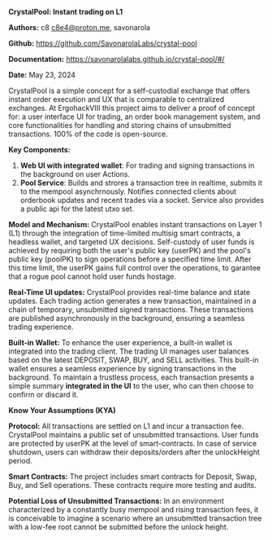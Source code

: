 **CrystalPool: Instant trading on L1**

**Authors:** c8 c8e4@proton.me, savonarola  

**Github:** https://github.com/SavonarolaLabs/crystal-pool

**Documentation:** https://savonarolalabs.github.io/crystal-pool/#/

**Date:** May 23, 2024

CrystalPool is a simple concept for a self-custodial exchange that offers instant order execution and UX that is comparable to centralized exchanges. At ErgohackVIII this project aims to deliver a proof of concept for: a user interface UI for trading, an order book management system, and core functionalities for handling and storing chains of unsubmitted transactions. 100% of the code is open-source.

**Key Components:**

1. **Web UI with integrated wallet**: For trading and signing transactions in the background on user Actions.
2. **Pool Service**: Builds and strores a transaction tree in realtime, submits it to the mempool asynchrnously. Notifies connected clients about orderbook updates and recent trades via a socket. Service also provides a public api for the latest utxo set.

**Model and Mechanism:**
CrystalPool enables instant transactions on Layer 1 (L1) through the integration of time-limited multisig smart contracts, a headless wallet, and targeted UX decisions. Self-custody of user funds is achieved by requiring both the user's public key (userPK) and the pool's public key (poolPK) to sign operations before a specified time limit. After this time limit, the userPK gains full control over the operations, to garantee that a rogue pool cannot hold user funds hostage.

**Real-Time UI updates:**
CrystalPool provides real-time balance and state updates. Each trading action generates a new transaction, maintained in a chain of temporary, unsubmitted signed transactions. These transactions are published asynchronously in the background, ensuring a seamless trading experience.

**Built-in Wallet:**
To enhance the user experience, a built-in wallet is integrated into the trading client. The trading UI manages user balances based on the latest DEPOSIT, SWAP, BUY, and SELL activities. This built-in wallet ensures a seamless experience by signing transactions in the background. To maintain a trustless process, each transaction presents a simple summary **integrated in the UI** to the user, who can then choose to confirm or discard it.


**Know Your Assumptions (KYA)**

**Protocol:**
All transactions are settled on L1 and incur a transaction fee. CrystalPool maintains a public set of unsubmitted transactions. User funds are protected by userPK at the level of smart-contracts. In case of service shutdown, users can withdraw their deposits/orders after the unlockHeight period.

**Smart Contracts:**
The project includes smart contracts for Deposit, Swap, Buy, and Sell operations. These contracts require more testing and audits.

**Potential Loss of Unsubmitted Transactions:**
In an environment characterized by a constantly busy mempool and rising transaction fees, it is conceivable to imagine a scenario where an unsubmitted transaction tree with a low-fee root cannot be submitted before the unlock height.


